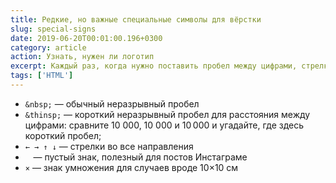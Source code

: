 ```yaml
---
title: Редкие, но важные специальные символы для вёрстки
slug: special-signs
date: 2019-06-20T00:01:00.196+0300
category: article
action: Узнать, нужен ли логотип
excerpt: Каждый раз, когда нужно поставить пробел между цифрами, стрелку или многоточие вместо трёх точек, приходится лезть в поиск. Сделал для себя заметку, в которой собраны все специальные символы.
tags: ['HTML']
---
```


- `&nbsp;` — обычный неразрывный пробел
- `&thinsp;` — короткий неразрывный пробел для расстояния между цифрами: сравните 10 000, 10&nbsp;000 и 10&thinsp;000 и угадайте, где здесь короткий пробел;
- `← → ↑ ↓` — стрелки во все направления
- `⠀` — пустый знак, полезный для постов Инстаграме
- `×` — знак умножения для случаев вроде 10×10 см
